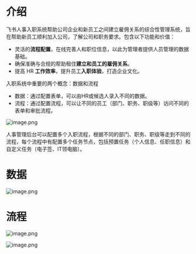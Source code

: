 # 介绍

飞书人事入职系统帮助公司企业和新员工之间建立雇佣关系的综合性管理系统，旨在帮助新员工顺利加入公司，了解公司和职务要求。包含以下功能和价值：
- 灵活的**流程配置**，在线完善人和职位信息，以此为管理者提供人员管理的数据基础。
- 确保准确与合规的帮助租住**建立和员工的雇佣关系**。
- 提高 HR **工作效率**，提升员工**入职体验**，打造企业文化。
  
入职系统中重要的两个概念：数据和流程
- 数据：通过配置表单，可以由HR或候选人录入不同的数据。
- 流程：通过配置流程，可以让不同的员工（部门、职务、职级等）访问不同的表单和审批流程。


![image.png](//sf3-cn.feishucdn.com/obj/open-platform-opendoc/230db6ecbb4406496dee4b8dfc8c47a8_yitPmRxTCM.png?lazyload=true&width=1658&height=732)


人事管理后台可以配置多个入职流程，根据不同的部门、职务、职级等走到不同的流程，每个流程中有配置多个任务节点，包括预置任务（个人信息、任职信息）和自定义任务（电子签、IT领电脑）。

# 数据
![image.png](//sf3-cn.feishucdn.com/obj/open-platform-opendoc/e4dd95ea056f937e5b88b0dd302557ff_48ddPBnNCP.png?lazyload=true&width=2724&height=2222)

# 流程

![image.png](//sf3-cn.feishucdn.com/obj/open-platform-opendoc/b36764ae3a4c344fce245ec95962d222_be0y1LBxEj.png?lazyload=true&width=1916&height=722)


![image.png](//sf3-cn.feishucdn.com/obj/open-platform-opendoc/1ef197c15256cdf9b2b32d84d5ac39c7_E9KREut0HE.png?lazyload=true&width=2330&height=902)